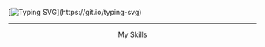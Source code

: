 [![Typing SVG](https://readme-typing-svg.demolab.com?font=Orbitron&weight=500&size=40&duration=2000&color=21C43E&multiline=true&random=&width=436&height=126&lines=Welcome!;this+is+zajinmori.)](https://git.io/typing-svg)
<hr>
<div align = 'center'>
  My Skills
</div>
